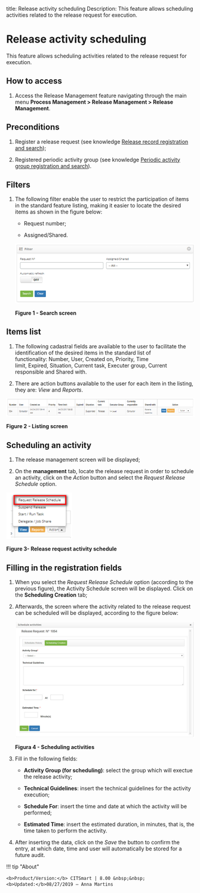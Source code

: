title: Release activity scheduling
Description: This feature allows scheduling activities related to the release request for execution.

# Release activity scheduling

This feature allows scheduling activities related to the release request for
execution.

How to access
-------------

1.  Access the Release Management feature navigating through the main
    menu **Process Management > Release Management > Release Management**.

Preconditions
-------------

1.  Register a release request (see knowledge [Release record registration and
    search][1]);

2.  Registered periodic activity group (see knowledge [Periodic activity group
    registration and search][2]).

Filters
-------

1.  The following filter enable the user to restrict the participation of items
    in the standard feature listing, making it easier to locate the desired
    items as shown in the figure below:

    - Request number;

    - Assigned/Shared.

    ![Figura](images/schedule-1.png)

    **Figure 1 - Search screen**

Items list
----------

1.  The following cadastral fields are available to the user to facilitate the
    identification of the desired items in the standard list of
    functionality: Number, User, Created on, Priority, Time
    limit, Expired, Situation, Current task, Executer
    group, Current responsible and Shared with.

2.  There are action buttons available to the user for each item in the listing,
    they are: *View* and *Reports*.

![Figura](images/schedule-2.png)

**Figure 2 - Listing screen**

Scheduling an activity
----------------------

1.  The release management screen will be displayed;

2.  On the **management** tab, locate the release request in order to schedule
    an activity, click on the *Action* button and select the *Request Release
    Schedule* option.

![Figura](images/schedule-3.png)

**Figure 3- Release request activity schedule**

Filling in the registration fields
----------------------------------

1.  When you select the *Request Release Schedule* option (according to the
    previous figure), the Activity Schedule screen will be displayed. Click on
    the **Scheduling Creation** tab;

2.  Afterwards, the screen where the activity related to the release request can
    be scheduled will be displayed, according to the figure below:

    ![Figura](images/schedule-4.png)
    
    **Figura 4 - Scheduling activities**

3.  Fill in the following fields:

    -   **Activity Group (for scheduling)**: select the group which will exectue the
    release activity;

    -   **Technical Guidelines**: insert the technical guidelines for the activity
    execution;

    -   **Schedule For**: insert the time and date at which the activity will be
    performed;

    -   **Estimated Time**: insert the estimated duration, in minutes, that is, the
    time taken to perform the activity.

4.  After inserting the data, click on the *Save* the button to confirm the
    entry, at which date, time and user will automatically be stored for a
    future audit.


[1]:/en-us/citsmart-platform-7/processes/release/requisition.html
[2]:/en-us/citsmart-platform-7/additional-features/automation-of-operation/configuration/periodic-activity-group.html

!!! tip "About"

    <b>Product/Version:</b> CITSmart | 8.00 &nbsp;&nbsp;
    <b>Updated:</b>08/27/2019 – Anna Martins
